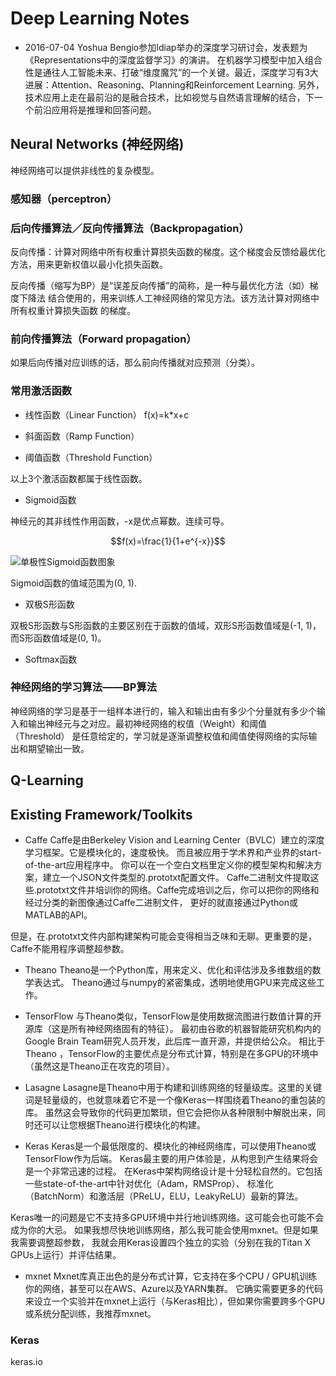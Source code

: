<script type="text/javascript" src="http://cdn.mathjax.org/mathjax/latest/MathJax.js?config=default"></script>

# Deep Learning Notes

* 2016-07-04 Yoshua Bengio参加Idiap举办的深度学习研讨会，发表题为《Representations中的深度监督学习》的演讲。
在机器学习模型中加入组合性是通往人工智能未来、打破“维度魔咒”的一个关键。最近，深度学习有3大进展：Attention、Reasoning、Planning和Reinforcement Learning.
另外，技术应用上走在最前沿的是融合技术，比如视觉与自然语言理解的结合，下一个前沿应用将是推理和回答问题。


## Neural Networks (神经网络)

神经网络可以提供非线性的复杂模型。

### 感知器（perceptron）



### 后向传播算法／反向传播算法（Backpropagation）

反向传播：计算对网络中所有权重计算损失函数的梯度。这个梯度会反馈给最优化方法，用来更新权值以最小化损失函数。

反向传播（缩写为BP）是“误差反向传播”的简称，是一种与最优化方法（如）梯度下降法
结合使用的，用来训练人工神经网络的常见方法。该方法计算对网络中所有权重计算损失函数
的梯度。



### 前向传播算法（Forward propagation）

如果后向传播对应训练的话，那么前向传播就对应预测（分类）。

### 常用激活函数
* 线性函数（Linear Function）
f(x)=k*x+c

* 斜面函数（Ramp Function）

* 阈值函数（Threshold Function）

以上3个激活函数都属于线性函数。

* Sigmoid函数

神经元的其非线性作用函数，-x是优点幂数。连续可导。



$$f(x)=\frac{1}{1+e^{-x}}$$

![单极性Sigmoid函数图象](https://takinginitiative.files.wordpress.com/2008/04/sigmoidfunction.png?w=680g)

Sigmoid函数的值域范围为(0, 1).

* 双极S形函数

双极S形函数与S形函数的主要区别在于函数的值域，双形S形函数值域是(-1, 1)，而S形函数值域是(0, 1)。

* Softmax函数


### 神经网络的学习算法——BP算法

神经网络的学习是基于一组样本进行的，输入和输出由有多少个分量就有多少个输入和输出神经元与之对应。最初神经网络的权值（Weight）和阈值（Threshold）
是任意给定的，学习就是逐渐调整权值和阈值使得网络的实际输出和期望输出一致。

## Q-Learning


## Existing Framework/Toolkits

* Caffe
Caffe是由Berkeley Vision and Learning Center（BVLC）建立的深度学习框架。它是模块化的，速度极快。
而且被应用于学术界和产业界的start-of-the-art应用程序中。
你可以在一个空白文档里定义你的模型架构和解决方案，建立一个JSON文件类型的.prototxt配置文件。
Caffe二进制文件提取这些.prototxt文件并培训你的网络。Caffe完成培训之后，你可以把你的网络和经过分类的新图像通过Caffe二进制文件，
更好的就直接通过Python或MATLAB的API。

但是，在.prototxt文件内部构建架构可能会变得相当乏味和无聊。更重要的是，Caffe不能用程序调整超参数。

* Theano
Theano是一个Python库，用来定义、优化和评估涉及多维数组的数学表达式。 Theano通过与numpy的紧密集成，透明地使用GPU来完成这些工作。

* TensorFlow
与Theano类似，TensorFlow是使用数据流图进行数值计算的开源库（这是所有神经网络固有的特征）。
最初由谷歌的机器智能研究机构内的Google Brain Team研究人员开发，此后库一直开源，并提供给公众。
相比于Theano ，TensorFlow的主要优点是分布式计算，特别是在多GPU的环境中（虽然这是Theano正在攻克的项目）。

* Lasagne
Lasagne是Theano中用于构建和训练网络的轻量级库。这里的关键词是轻量级的，也就意味着它不是一个像Keras一样围绕着Theano的重包装的库。
虽然这会导致你的代码更加繁琐，但它会把你从各种限制中解脱出来，同时还可以让您根据Theano进行模块化的构建。

* Keras
Keras是一个最低限度的、模块化的神经网络库，可以使用Theano或TensorFlow作为后端。
Keras最主要的用户体验是，从构思到产生结果将会是一个非常迅速的过程。
在Keras中架构网络设计是十分轻松自然的。它包括一些state-of-the-art中针对优化（Adam，RMSProp）、
标准化（BatchNorm）和激活层（PReLU，ELU，LeakyReLU）最新的算法。

Keras唯一的问题是它不支持多GPU环境中并行地训练网络。这可能会也可能不会成为你的大忌。
如果我想尽快地训练网络，那么我可能会使用mxnet。但是如果我需要调整超参数，
我就会用Keras设置四个独立的实验（分别在我的Titan X GPUs上运行）并评估结果。

* mxnet
Mxnet库真正出色的是分布式计算，它支持在多个CPU / GPU机训练你的网络，甚至可以在AWS、Azure以及YARN集群。
它确实需要更多的代码来设立一个实验并在mxnet上运行（与Keras相比），但如果你需要跨多个GPU或系统分配训练，我推荐mxnet。


### Keras
keras.io



